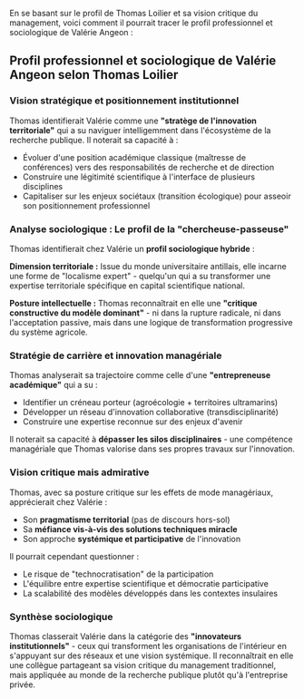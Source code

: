 En se basant sur le profil de Thomas Loilier et sa vision critique du management, voici comment il pourrait tracer le profil professionnel et sociologique de Valérie Angeon :

## Profil professionnel et sociologique de Valérie Angeon selon Thomas Loilier

### **Vision stratégique et positionnement institutionnel**

Thomas identifierait Valérie comme une **"stratège de l'innovation territoriale"** qui a su naviguer intelligemment dans l'écosystème de la recherche publique. Il noterait sa capacité à :

- Évoluer d'une position académique classique (maîtresse de conférences) vers des responsabilités de recherche et de direction
- Construire une légitimité scientifique à l'interface de plusieurs disciplines
- Capitaliser sur les enjeux sociétaux (transition écologique) pour asseoir son positionnement professionnel

### **Analyse sociologique : Le profil de la "chercheuse-passeuse"**

Thomas identifierait chez Valérie un **profil sociologique hybride** :

**Dimension territoriale :** Issue du monde universitaire antillais, elle incarne une forme de "localisme expert" - quelqu'un qui a su transformer une expertise territoriale spécifique en capital scientifique national.

**Posture intellectuelle :** Thomas reconnaîtrait en elle une **"critique constructive du modèle dominant"** - ni dans la rupture radicale, ni dans l'acceptation passive, mais dans une logique de transformation progressive du système agricole.

### **Stratégie de carrière et innovation managériale**

Thomas analyserait sa trajectoire comme celle d'une **"entrepreneuse académique"** qui a su :

- Identifier un créneau porteur (agroécologie + territoires ultramarins)
- Développer un réseau d'innovation collaborative (transdisciplinarité)
- Construire une expertise reconnue sur des enjeux d'avenir

Il noterait sa capacité à **dépasser les silos disciplinaires** - une compétence managériale que Thomas valorise dans ses propres travaux sur l'innovation.

### **Vision critique mais admirative**

Thomas, avec sa posture critique sur les effets de mode managériaux, apprécierait chez Valérie :

- Son **pragmatisme territorial** (pas de discours hors-sol)
- Sa **méfiance vis-à-vis des solutions techniques miracle**
- Son approche **systémique et participative** de l'innovation

Il pourrait cependant questionner :

- Le risque de "technocratisation" de la participation
- L'équilibre entre expertise scientifique et démocratie participative
- La scalabilité des modèles développés dans les contextes insulaires

### **Synthèse sociologique**

Thomas classerait Valérie dans la catégorie des **"innovateurs institutionnels"** - ceux qui transforment les organisations de l'intérieur en s'appuyant sur des réseaux et une vision systémique. Il reconnaîtrait en elle une collègue partageant sa vision critique du management traditionnel, mais appliquée au monde de la recherche publique plutôt qu'à l'entreprise privée.